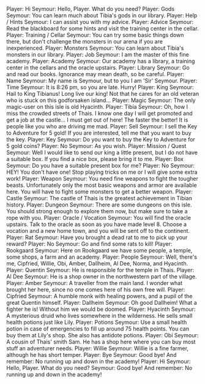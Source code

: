 Player: Hi
Seymour: Hello, Player. What do you need?
Player: Gods
Seymour: You can learn much about Tibia's gods in our library.
Player: Help / Hints
Seymour: I can assist you with my advice.
Player: Advice
Seymour: Read the blackboard for some hints and visit the training center in the cellar.
Player: Training / Cellar
Seymour: You can try some basic things down there, but don't challenge the monsters in our arena if you are inexperienced.
Player: Monsters
Seymour: You can learn about Tibia's monsters in our library.
Player: Job
Seymour: I am the master of this fine academy.
Player: Academy
Seymour: Our academy has a library, a training center in the cellars and the oracle upstairs.
Player: Library
Seymour: Go and read our books. Ignorance may mean death, so be careful.
Player: Name
Seymour: My name is Seymour, but to you I am 'Sir' Seymour.
Player: Time
Seymour: It is 8:26 pm, so you are late. Hurry!
Player: King
Seymour: Hail to King Tibianus! Long live our king! Not that he cares for an old veteran who is stuck on this godforsaken island...
Player: Magic
Seymour: The only magic-user on this isle is old Hyacinth.
Player: Tibia
Seymour: Oh, how I miss the crowded streets of Thais. I know one day I will get promoted and get a job at the castle... I must get out of here! The faster the better! It is people like you who are driving me mad.
Player: Sell
Seymour: I sell the Key to Adventure for 5 gold! If you are interested, tell me that you want to buy the key.
Player: Key
Seymour: Do you want to buy the Key to Adventure for 5 gold coins?
Player: No
Seymour: As you wish.
Player: Mission / Quest
Seymour: Well I would like to send our king a little present, but I do not have a suitable box. If you find a nice box, please bring it to me.
Player: Box
Seymour: Do you have a suitable present box for me?
Player: No
Seymour: HEY! You don't have one! Stop playing tricks on me or I will give some extra work!
Player: Weapon
Seymour: You need fine weapons to fight the tougher beasts. Unfortunately only the most basic weapons and armor are available here. You will have to fight some monsters to get a better weapon.
Player: Castle
Seymour: The castle of Thais is the greatest achievement in Tibian history.
Player: Dungeon
Seymour: There are some dungeons on this isle. You should strong enough to explore them now, but make sure to take a rope with you.
Player: Oracle / Vocation
Seymour: You will find the oracle upstairs. Talk to the oracle as soon as you have made level 8. Choose a vocation and a new home town, and you will be sent off to the continent.
Player: Rat
Seymour: Have you brought a dead rat to me to pick up your reward?
Player: No
Seymour: Go and find some rats to kill!
Player: Rookgaard
Seymour: Here on Rookgaard we have some people, a temple, some shops, a farm and an academy.
Player: People
Seymour: Well, there's me, Cipfried, Willie, Obi, Amber, Dallheim, Al Dee, Norma, and Hyacinth.
Player: Quentin
Seymour: He is responsible for the temple in Thais.
Player: Al Dee
Seymour: He is a shop owner in the northwestern part of the village.
Player: Amber
Seymour: A traveller from the main land. I wonder what brought her here, since no one comes here of his own free will.
Player: Cipfried
Seymour: A humble monk with healing powers, and a pupil of the great Quentin himself.
Player: Dallheim
Seymour: Oh good Dallheim! What a fighter he is! Without him we would be doomed.
Player: Hyacinth
Seymour: A mysterious druid who lives somewhere in the wilderness. He sells small health potions just like Lily.
Player: Potions
Seymour: Use a small health potion in case of emergencies to fill up around 75 health points. You can buy them at Lily's shop. She also has antidote potions.
Player: Obi
Seymour: A cousin of Thais' smith Sam. He has a shop here where you can buy most stuff an adventurer needs.
Player: Willie
Seymour: Willie is a fine farmer, although he has short temper.
Player: Bye
Seymour: Good bye! And remember: No running up and down in the academy!
Player: Hi
Seymour: Hello, Player. What do you need?
Seymour: Good bye! And remember: No running up and down in the academy!